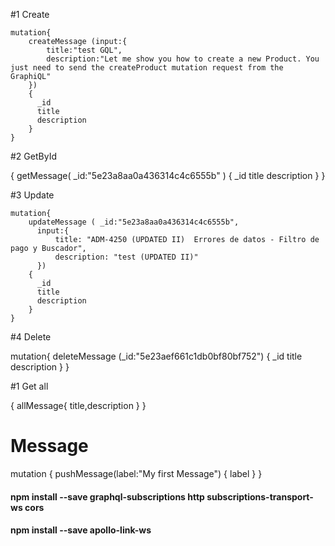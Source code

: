 
#1 Create

    mutation{
        createMessage (input:{
            title:"test GQL",
            description:"Let me show you how to create a new Product. You just need to send the createProduct mutation request from the GraphiQL"
        })
        {
          _id
          title
          description
        }
    }

#2 GetById

 {
    getMessage(
        _id:"5e23a8aa0a436314c4c6555b"
    ) {
        _id
        title
        description
    }
}



#3 Update

    mutation{
        updateMessage ( _id:"5e23a8aa0a436314c4c6555b",
          input:{
              title: "ADM-4250 (UPDATED II)  Errores de datos - Filtro de pago y Buscador",
              description: "test (UPDATED II)"
          })
        {
          _id
          title
          description
        }
    }

#4 Delete

 mutation{
        deleteMessage (_id:"5e23aef661c1db0bf80bf752")
        {
          _id
          title
          description
        }
    }

#1 Get all

{
        allMessage{
          title,description
        }
}


# Message

mutation {
  pushMessage(label:"My first Message") {
    label
  }
}


#### npm install --save graphql-subscriptions http subscriptions-transport-ws cors
#### npm install --save apollo-link-ws